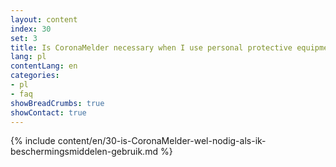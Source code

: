 ```yaml
---
layout: content
index: 30
set: 3
title: Is CoronaMelder necessary when I use personal protective equipment?
lang: pl
contentLang: en
categories:
- pl
- faq
showBreadCrumbs: true
showContact: true
---
```

{% include content/en/30-is-CoronaMelder-wel-nodig-als-ik-beschermingsmiddelen-gebruik.md %}

